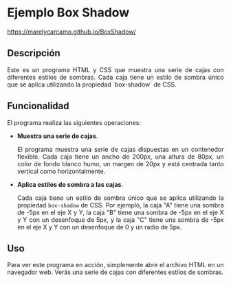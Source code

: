 # Ejemplo Box Shadow

https://marelycarcamo.github.io/BoxShadow/

## Descripción

<p align="justify">Este es un programa HTML y CSS que muestra una serie de cajas con diferentes estilos de sombras. Cada caja tiene un estilo de sombra único que se aplica utilizando la propiedad `box-shadow` de CSS.</p>

## Funcionalidad

El programa realiza las siguientes operaciones:

- **Muestra una serie de cajas**. <p align="justify">El programa muestra una serie de cajas dispuestas en un contenedor flexible. Cada caja tiene un ancho de 200px, una altura de 80px, un color de fondo blanco humo, un margen de 20px y está centrada tanto vertical como horizontalmente.</p>

- **Aplica estilos de sombra a las cajas**. <p align="justify"> Cada caja tiene un estilo de sombra único que se aplica utilizando la propiedad `box-shadow` de CSS. Por ejemplo, la caja "A" tiene una sombra de -5px en el eje X y Y, la caja "B" tiene una sombra de -5px en el eje X y Y con un desenfoque de 5px, y la caja "C" tiene una sombra de -5px en el eje X y Y con un desenfoque de 0 y un radio de 5px.</p>

## Uso

<p align="justify">Para ver este programa en acción, simplemente abre el archivo HTML en un navegador web. Verás una serie de cajas con diferentes estilos de sombras.</p>
